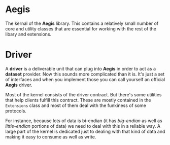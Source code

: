 # Aegis
The kernal of the **Aegis** library. This contains a relatively small number of core and utility classes that are essential for working with the rest of the libary and extensions.

# Driver 
A **driver** is a deliverable unit that can plug into **Aegis** in order to act as a **dataset** provider. Now this sounds more complicated than it is. It's just a set of interfaces and when you implement those you can call yourself an official **Aegis** driver.

Most of the kernel consists of the driver contract. But there's some utilities that help clients fulfill this contract. These are mostly contained in the `Extensions` class and most of them deal with the funkiness of some protocols.

For instance, because lots of data is bi-endian (it has *big-endian* as well as *little-endian* portions of data) we need to deal with this in a reliable way. A large part of the kernel is dedicated just to dealing with that kind of data and making it easy to consume as well as write.
